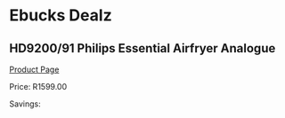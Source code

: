 
# Ebucks Dealz
## HD9200/91 Philips Essential Airfryer Analogue
[Product Page](https://www.ebucks.com/web/shop/productSelected.do?prodId=646525410&catId=1158502875)

Price: R1599.00

Savings: 


	